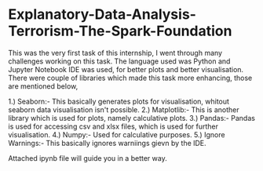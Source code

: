 # Explanatory-Data-Analysis-Terrorism-The-Spark-Foundation

This was the very first task of this internship, I went through many challenges working on this task. The language used was Python and Jupyter Notebook IDE was used, for better plots and better visualisation. There were couple of libraries which made this task more enhancing, those are mentioned below,

1.) Seaborn:- This basically generates plots for visualisation, whitout seaborn data visualisation isn't possible.
2.) Matplotlib:- This is another library which is used for plots, namely calculative plots.
3.) Pandas:- Pandas is used for accessing csv and xlsx files, which is used for further visualisation.
4.) Numpy:- Used for calculative purposes.
5.) Ignore Warnings:- This basically ignores warniings gievn by the IDE.


Attached ipynb file will guide you in a better way.

